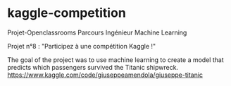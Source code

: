 # kaggle-competition


Projet-Openclassrooms
Parcours Ingénieur Machine Learning

Projet n°8 : "Participez à une compétition Kaggle !"

The goal of the project was to use machine learning to create a model that predicts which passengers survived the Titanic shipwreck.
https://www.kaggle.com/code/giuseppeamendola/giuseppe-titanic
